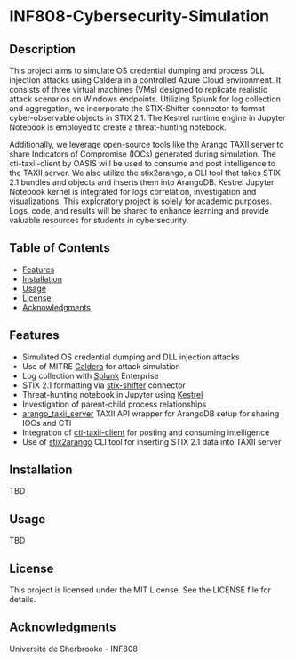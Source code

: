 # INF808-Cybersecurity-Simulation

## Description

This project aims to simulate OS credential dumping and process DLL injection attacks using Caldera in a controlled Azure Cloud environment. It consists of three virtual machines (VMs) designed to replicate realistic attack scenarios on Windows endpoints. Utilizing Splunk for log collection and aggregation, we incorporate the STIX-Shifter connector to format cyber-observable objects in STIX 2.1. The Kestrel runtime engine in Jupyter Notebook is employed to create a threat-hunting notebook.

Additionally, we leverage open-source tools like the Arango TAXII server to share Indicators of Compromise (IOCs) generated during simulation. The cti-taxii-client by OASIS will be used to consume and post intelligence to the TAXII server. We also utilize the stix2arango, a CLI tool that takes STIX 2.1 bundles and objects and inserts them into ArangoDB. Kestrel Jupyter Notebook kernel is integrated for logs correlation, investigation and visualizations. This exploratory project is solely for academic purposes. Logs, code, and results will be shared to enhance learning and provide valuable resources for students in cybersecurity.

## Table of Contents

- [Features](#features)
- [Installation](#installation)
- [Usage](#usage)
- [License](#license)
- [Acknowledgments](#acknowledgments)

## Features

- Simulated OS credential dumping and DLL injection attacks
- Use of MITRE [Caldera](https://github.com/mitre/caldera) for attack simulation
- Log collection with [Splunk](https://github.com/splunk) Enterprise
- STIX 2.1 formatting via [stix-shifter](https://github.com/opencybersecurityalliance/stix-shifter) connector
- Threat-hunting notebook in Jupyter using [Kestrel](https://github.com/opencybersecurityalliance/kestrel-lang)
- Investigation of parent-child process relationships
- [arango_taxii_server](https://github.com/muchdogesec/arango_taxii_server) TAXII API wrapper for ArangoDB setup for sharing IOCs and CTI
- Integration of [cti-taxii-client](https://github.com/oasis-open/cti-taxii-client) for posting and consuming intelligence
- Use of [stix2arango](https://github.com/muchdogesec/stix2arango) CLI tool for inserting STIX 2.1 data into TAXII server

## Installation

TBD

## Usage

TBD

## License

This project is licensed under the MIT License. See the LICENSE file for details.

## Acknowledgments

Université de Sherbrooke - INF808
